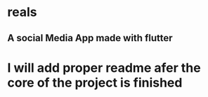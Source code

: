# reals

## A social Media App made with flutter

# I will add proper readme afer the core of the project is finished

